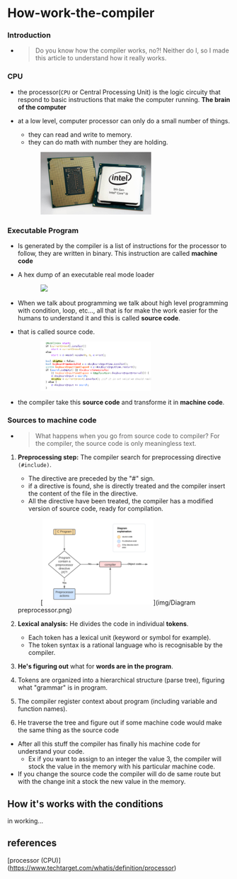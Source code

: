 # How-work-the-compiler

### Introduction
* >Do you know how the compiler works, no?! Neither do I, so I made this article to understand how it really works.

### CPU
* the processor(`CPU` or Central Processing Unit) is the logic circuity that respond to basic instructions that make 
the computer running. **The brain of the computer**

* at a low level, computer processor can only do a small number of things.

  * they can read and write to memory.
  * they can do math with number they are holding.


   &nbsp;&nbsp;&nbsp;&nbsp;&nbsp;&nbsp;&nbsp;&nbsp;&nbsp;&nbsp;&nbsp;&nbsp;
   [<img src="img/processor.jpg" width="250">](img/processor.jpg)


### Executable Program
* Is generated by the compiler is a list of instructions for the processor to follow, they are written in binary. 
This instruction are called **machine code**

* A hex dump of an executable real mode loader   
   

   &nbsp;&nbsp;&nbsp;&nbsp;&nbsp;&nbsp;&nbsp;&nbsp;&nbsp;&nbsp;&nbsp;&nbsp;
   [<img src="https://upload.wikimedia.org/wikipedia/commons/2/29/Binary_executable_file2.png" width="250">](<img src="https://upload.wikimedia.org/wikipedia/commons/2/29/Binary_executable_file2.png" width="1500">)


* When we talk about programming we talk about high level programming with condition, loop, etc..., 
all that is for make the work easier for the humans to understand it and this is called **source code**.
* that is called source code.


   &nbsp;&nbsp;&nbsp;&nbsp;&nbsp;&nbsp;&nbsp;&nbsp;&nbsp;&nbsp;&nbsp;&nbsp;
   [<img src="img/codebrowser_kdevelop.png" width="250">](img/codebrowser_kdevelop.png)


* the compiler take this **source code** and transforme it in **machine code**.

### Sources to machine code
* >What happens when you go from source code to compiler? For the compiler, the source code is only meaningless text.
1. **Preprocessing step:** The compiler search for preprocessing directive `(#include)`.
   * The directive are preceded by the "#" sign.
   * if a directive is found, she is directly treated and the compiler insert the content of the file in the directive.
   * All the directive have been treated, the compiler has a modified version of source code, ready for compilation.


   &nbsp;&nbsp;&nbsp;&nbsp;&nbsp;&nbsp;&nbsp;&nbsp;&nbsp;&nbsp;&nbsp;&nbsp;
   [<img src="img/Diagram preprocessor.png" width="250">](img/Diagram preprocessor.png)


2. **Lexical analysis:** He divides the code in individual **tokens**.
   * Each token has a lexical unit (keyword or symbol for example).
   * The token syntax is a rational language who is recognisable by the compiler.

3. **He's figuring out** what for **words are in the program**.
4. Tokens are organized into a hierarchical structure (parse tree), figuring what "grammar" is in program.
5. The compiler register context about program (including variable and function names).
6. He traverse the tree and figure out if some machine code would make the same thing as the source code
* After all this stuff the compiler has finally his machine code for understand your code.
    - Ex if you want to assign to an integer the value 3, the compiler will stock the value in the memory with his particular machine code.
* If you change the source code the compiler will do de same route but with the change init a stock the new value in the memory.

## How it's works with the conditions
in working...
## references

[processor (CPU)] (https://www.techtarget.com/whatis/definition/processor)
